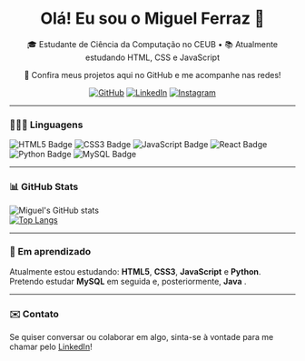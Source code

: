 <h1 align="center">Olá! Eu sou o Miguel Ferraz 👋</h1>
<p align="center">🎓 Estudante de Ciência da Computação no CEUB • 📚 Atualmente estudando HTML, CSS e JavaScript</p>
<p align="center">🔗 Confira meus projetos aqui no GitHub e me acompanhe nas redes! </p>
<p align="center">
<a href="https://github.com/miguellferraz"><img alt="GitHub" src="https://img.shields.io/badge/GitHub-100000?style=for-the-badge&logo=github&logoColor=white"/></a>
<a href="https://www.linkedin.com/in/miguelclferraz/"><img alt="LinkedIn" src="https://img.shields.io/badge/LinkedIn-0A66C2?style=for-the-badge&logo=linkedin&logoColor=white"/></a>
<a href="https://www.instagram.com/_miguelferraz08_/"><img alt="Instagram" src="https://img.shields.io/badge/Instagram-E4405F?style=for-the-badge&logo=instagram&logoColor=white"/></a>
</p>

---

### 👨🏽‍💻 Linguagens
<p>
<img src="https://img.shields.io/badge/HTML5-E34F26?style=for-the-badge&logo=html5&logoColor=white" alt="HTML5 Badge" />
<img src="https://img.shields.io/badge/CSS3-1572B6?style=for-the-badge&logo=css3&logoColor=black" alt="CSS3 Badge" />
<img src="https://img.shields.io/badge/JavaScript-F7DF1E?style=for-the-badge&logo=javascript&logoColor=black" alt="JavaScript Badge" />
<img src="https://img.shields.io/badge/React-61DAFB?style=for-the-badge&logo=react&logoColor=black" alt="React Badge" />
<img src="https://img.shields.io/badge/Python-3776AB?style=for-the-badge&logo=python&logoColor=white" alt="Python Badge" />
<img src="https://img.shields.io/badge/MySQL-4479A1?style=for-the-badge&logo=mysql&logoColor=white" alt="MySQL Badge" />
</p>

---

### 📊 GitHub Stats
![Miguel's GitHub stats](https://github-readme-stats.vercel.app/api?username=miguellferraz&show_icons=true&theme=dark&count_private=true&hide_rank=true)
<br>
[![Top Langs](https://github-readme-stats.vercel.app/api/top-langs/?username=miguellferraz&layout=compact&theme=dark)](https://github.com/miguelclferraz/github-readme-stats)

---

### 🧠 Em aprendizado
Atualmente estou estudando: **HTML5**, **CSS3**, **JavaScript** e **Python**. Pretendo estudar **MySQL** em seguida e, posteriormente, **Java** .


---

### ✉️ Contato
Se quiser conversar ou colaborar em algo, sinta-se à vontade para me chamar pelo [LinkedIn](https://www.linkedin.com/in/miguelclferraz/)!
